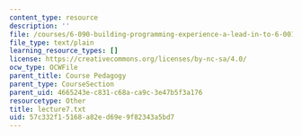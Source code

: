 ```yaml
---
content_type: resource
description: ''
file: /courses/6-090-building-programming-experience-a-lead-in-to-6-001-january-iap-2005/57c332f15168a82ed69e9f82343a5bd7_lecture7.txt
file_type: text/plain
learning_resource_types: []
license: https://creativecommons.org/licenses/by-nc-sa/4.0/
ocw_type: OCWFile
parent_title: Course Pedagogy
parent_type: CourseSection
parent_uid: 4665243e-c831-c68a-ca9c-3e47b5f3a176
resourcetype: Other
title: lecture7.txt
uid: 57c332f1-5168-a82e-d69e-9f82343a5bd7
---
```

